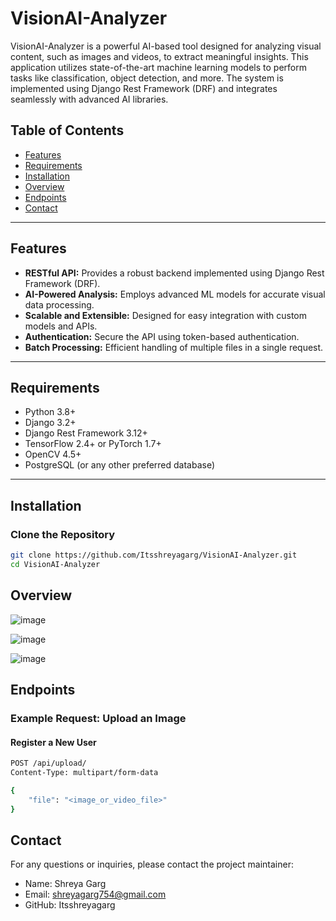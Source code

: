 # VisionAI-Analyzer

VisionAI-Analyzer is a powerful AI-based tool designed for analyzing visual content, such as images and videos, to extract meaningful insights. This application utilizes state-of-the-art machine learning models to perform tasks like classification, object detection, and more. The system is implemented using Django Rest Framework (DRF) and integrates seamlessly with advanced AI libraries.

## Table of Contents

- [Features](#features)
- [Requirements](#requirements)
- [Installation](#installation)
- [Overview](#overview)
- [Endpoints](#endpoints)
- [Contact](#contact)

---

## Features

- **RESTful API:** Provides a robust backend implemented using Django Rest Framework (DRF).
- **AI-Powered Analysis:** Employs advanced ML models for accurate visual data processing.
- **Scalable and Extensible:** Designed for easy integration with custom models and APIs.
- **Authentication:** Secure the API using token-based authentication.
- **Batch Processing:** Efficient handling of multiple files in a single request.

---

## Requirements

- Python 3.8+
- Django 3.2+
- Django Rest Framework 3.12+
- TensorFlow 2.4+ or PyTorch 1.7+
- OpenCV 4.5+
- PostgreSQL (or any other preferred database)

---

## Installation

### Clone the Repository

```bash
git clone https://github.com/Itsshreyagarg/VisionAI-Analyzer.git
cd VisionAI-Analyzer
```
## Overview

![image](https://github.com/user-attachments/assets/687abd25-b911-4008-8638-a6996fbcb829)

![image](https://github.com/user-attachments/assets/7d77fb2c-454a-4519-9eaa-f36341041f23)

![image](https://github.com/user-attachments/assets/d849b4b4-5c37-406b-8f7e-0750eae94771)

## Endpoints
### Example Request: Upload an Image

#### Register a New User
```bash
POST /api/upload/
Content-Type: multipart/form-data

{
    "file": "<image_or_video_file>"
}


```

## Contact
For any questions or inquiries, please contact the project maintainer:
- Name: Shreya Garg
- Email: shreyagarg754@gmail.com
- GitHub: Itsshreyagarg



